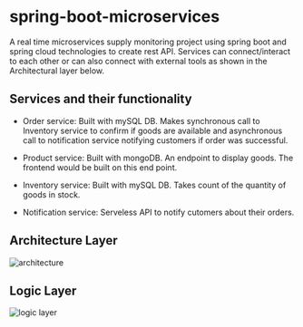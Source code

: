 # spring-boot-microservices
A real time microservices supply monitoring project using spring boot and spring cloud technologies to create 
rest API. Services can connect/interact to each other or can also connect with external tools as shown in the 
Architectural layer below. 

## Services and their functionality
- Order service: Built with mySQL DB. Makes synchronous call to Inventory service to confirm if goods are available and asynchronous call to notification service notifying customers if order was successful.

- Product service: Built with mongoDB. An endpoint to display goods. The frontend would be built on this end point. 

- Inventory service: Built with mySQL DB. Takes count of the quantity of goods in stock. 

- Notification service: Serveless API to notify cutomers about their orders.

## Architecture Layer

![architecture](https://user-images.githubusercontent.com/37347588/227748019-5f854bc5-8454-412b-bc23-ac3c4512ba58.png)

## Logic Layer
![logic layer](https://user-images.githubusercontent.com/37347588/227748037-b6576358-4221-4177-ae0f-23b4e7941270.png)
